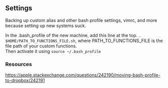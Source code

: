 ## Settings
Backing up custom alias and other bash profile settings, vimrc, and more because setting up new systems suck.

In the .bash_profile of the new machine, add this line at the top.
`. $HOME/PATH_TO_FUNCTIONS_FILE.sh`, where PATH_TO_FUNCTIONS_FILE is the file path of your custom functions.  
Then activate it using `source ~/.bash_profile`  

### Resources
https://apple.stackexchange.com/questions/242190/moving-bash-profile-to-dropbox/242191
